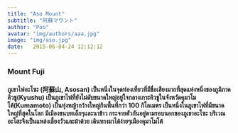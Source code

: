 ```yaml
---
title: "Aso Mount"
subtitle: "阿蘇マウント"
author: "Pao"
avatar: "img/authors/aaa.jpg"
image: "img/aso.jpg"
date:   2015-06-04-24 12:12:12
---
```


### Mount Fuji



<h4>ภูเขาไฟอะโซะ (阿蘇山, Asosan) เป็นหนึ่งในจุดท่องเที่ยวที่มีชื่อเสียงมากที่สุดแห่งหนึ่งของภูมิภาคคิวชู(Kyushu) เป็นภูเขาไฟที่ยังไม่ดับขนาดใหญ่อยู่ใจกลางเกาะคิวชูในจังหวัดคุมาโมโต้(Kumamoto) เป็นทุ่งหญ้ากว้างใหญ่กินพื้นที่กว่า 100 กิโลเมตร เป็นหนึ่งในภูเขาไฟที่มีขนาดใหญ่ที่สุดในโลก มีเมืองชนบทเล็กๆและนาข้าว กระจายตัวกันอยู่ตามรอบนอกของภูเขาอะโซะ บริเวณอะโสะจึงเป็นแหล่งเลี้ยงวัวและม้าด้วย เดินทางมาได้ง่ายๆเมืองคุมาโมโต้</h4>

